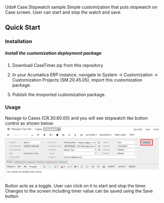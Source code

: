 Uds# Case Stopwatch sample
Simple customization that puts stopwatch on Case screen. User can start and stop the watch and save.

Quick Start
-----------

### Installation

##### Install the customization deployment package

1. Download CaseTimer.zip from this repository

2. In your Acumatica ERP instance, navigate to System -> Customization -> Customization Projects (SM.20.45.05), import this customization package.

3. Publish the imnported customization package.

### Usage

Naviage to Cases (CR.30.60.00) and you will see stopwatch like button control as shown below:
![Screenshot](/_ReadMeImages/CaseWithStopwatch.png)

Button acts as a toggle. User can click on it to start and stop the timer.  Changes to the screen including timer value can be saved using the Save button.

